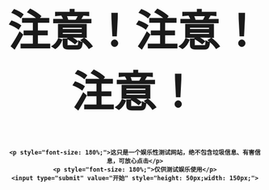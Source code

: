 <html lang="en">
<head>
    <meta charset="UTF-8">
    <meta name="viewport" content="width=device-width, initial-scale=1.0">
    <meta http-equiv="X-UA-Compatible" content="ie=edge">
    <title>注意</title>
    <style>
		body {
			text-align: center;
		}
    </style>
    <style type="text/css">
        body{
        background-image: url(http://bpic.588ku.com/back_pic/05/48/16/155aba44564fe3f.jpg);
        background-size: cover;
        background-position: center 0;
        background-repeat: no-repeat;
        }
        </style>
</head>
<body>
    <b>
    <form action="https://gqd000.github.io/HTML-form-test/" method="GET">
    <h1 style="font-size:600%;">注意！注意！注意！</h1>
    
    <p style="font-size: 180%;">这只是一个娱乐性测试网站，绝不包含垃圾信息、有害信息，可放心点击</p>
    <p style="font-size: 180%;">仅供测试娱乐使用</p>
    <input type="submit" value="开始" style="height: 50px;width: 150px;">
</form>

